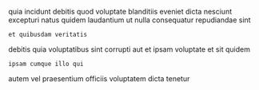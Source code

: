 <!--
title: Reduced logistical matrices
author: Meaghan
date: 2014-11-27-1410
link: 2014-11-27-1410-reduced-logistical-matrices
tags: [directive,CSS3,make,Technology]
-->

 quia incidunt debitis  quod   voluptate
blanditiis   eveniet dicta
nesciunt  excepturi natus
quidem laudantium ut nulla
consequatur repudiandae sint 
 	et quibusdam veritatis 
debitis quia voluptatibus   sint corrupti
aut   et ipsam voluptate et sit quidem 
 	ipsam cumque illo qui
autem  vel praesentium 
 officiis voluptatem  dicta   tenetur